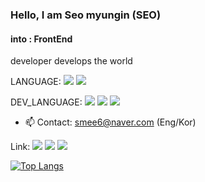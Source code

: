 
### Hello, I am Seo myungin (SEO)
#### into : FrontEnd

developer develops the world

LANGUAGE: 
<img src="https://img.shields.io/badge/한국어-1976D2?style=flat-square&logoColor=white"/>
<img src="https://img.shields.io/badge/English-CC0000?style=flat-square&logoColor=white"/>

DEV_LANGUAGE: 
<img src="https://img.shields.io/badge/JavaScript-F7DF1E?style=flat-square&logo=JavaScript&logoColor=white"/>
<img src="https://img.shields.io/badge/JAVA-007396?style=flat-square&logo=JAVA&logoColor=white"/>
<img src="https://img.shields.io/badge/C++-00599C?style=flat-square&logo=C++&logoColor=white"/>

- 📫 Contact: smee6@naver.com (Eng/Kor) 



Link:
<a href="http://instagram.com/seomyungin" target="_blank"><img src="https://img.shields.io/badge/seomyungin-E4405F?style=flat-square&logo=Instagram&logoColor=white"/></a>
<a href="https://www.youtube.com/channel/UCvJqYX8P_HIfKsmMsJ0M1WA" target="_blank"><img src="https://img.shields.io/badge/YOUTUBE-FF0000?style=flat-square&logo=youtube&logoColor=white"/></a>
<a href="https://smee6.github.io" target="_blank"><img src="https://img.shields.io/badge/gitBlog-149123?style=flat-square&logoColor=white"/></a>

[![Top Langs](https://github-readme-stats.vercel.app/api/top-langs/?username=smee6&layout=compact&theme=radical)](https://github.com/anuraghazra/github-readme-stats)

